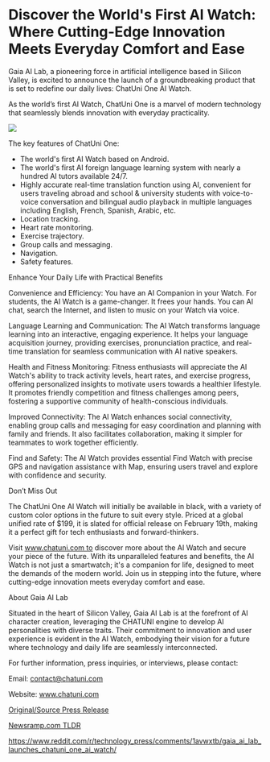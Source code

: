 # Discover the World's First AI Watch: Where Cutting-Edge Innovation Meets Everyday Comfort and Ease

Gaia AI Lab, a pioneering force in artificial intelligence based in Silicon Valley, is excited to announce the launch of a groundbreaking product that is set to redefine our daily lives: ChatUni One AI Watch.

As the world’s first AI Watch, ChatUni One is a marvel of modern technology that seamlessly blends innovation with everyday practicality.

![](https://api.blockchainwire.io/uploads/Proleoio/editor_image/43968a32-569c-4577-92c7-24554639eab4.JPG)

The key features of ChatUni One:

* The world's first AI Watch based on Android.
* The world's first AI foreign language learning system with nearly a hundred AI tutors available 24/7.
* Highly accurate real-time translation function using AI, convenient for users traveling abroad and school & university students with voice-to-voice conversation and bilingual audio playback in multiple languages including English, French, Spanish, Arabic, etc.
* Location tracking.
* Heart rate monitoring.
* Exercise trajectory.
* Group calls and messaging.
* Navigation.
* Safety features.

Enhance Your Daily Life with Practical Benefits

Convenience and Efficiency: You have an AI Companion in your Watch. For students, the AI Watch is a game-changer. It frees your hands. You can AI chat, search the Internet, and listen to music on your Watch via voice.

Language Learning and Communication: The AI Watch transforms language learning into an interactive, engaging experience. It helps your language acquisition journey, providing exercises, pronunciation practice, and real-time translation for seamless communication with AI native speakers.

Health and Fitness Monitoring: Fitness enthusiasts will appreciate the AI Watch's ability to track activity levels, heart rates, and exercise progress, offering personalized insights to motivate users towards a healthier lifestyle. It promotes friendly competition and fitness challenges among peers, fostering a supportive community of health-conscious individuals.

Improved Connectivity: The AI Watch enhances social connectivity, enabling group calls and messaging for easy coordination and planning with family and friends. It also facilitates collaboration, making it simpler for teammates to work together efficiently.

Find and Safety: The AI Watch provides essential Find Watch with precise GPS and navigation assistance with Map, ensuring users travel and explore with confidence and security.

Don’t Miss Out

The ChatUni One AI Watch will initially be available in black, with a variety of custom color options in the future to suit every style. Priced at a global unified rate of $199, it is slated for official release on February 19th, making it a perfect gift for tech enthusiasts and forward-thinkers.

Visit www.chatuni.com to discover more about the AI Watch and secure your piece of the future. With its unparalleled features and benefits, the AI Watch is not just a smartwatch; it's a companion for life, designed to meet the demands of the modern world. Join us in stepping into the future, where cutting-edge innovation meets everyday comfort and ease.

About Gaia AI Lab

Situated in the heart of Silicon Valley, Gaia AI Lab is at the forefront of AI character creation, leveraging the CHATUNI engine to develop AI personalities with diverse traits. Their commitment to innovation and user experience is evident in the AI Watch, embodying their vision for a future where technology and daily life are seamlessly interconnected.

For further information, press inquiries, or interviews, please contact:

Email: contact@chatuni.com

Website: www.chatuni.com 

[Original/Source Press Release](https://blockchainwire.io/press-release/discover-the-worlds-first-ai-watch-where-cutting-edge-innovation-meets-everyday-comfort-and-ease)
                    

[Newsramp.com TLDR](None) 

https://www.reddit.com/r/technology_press/comments/1avwxtb/gaia_ai_lab_launches_chatuni_one_ai_watch/